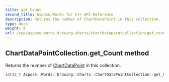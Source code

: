 ```yaml
---
title: get_Count
second_title: Aspose.Words for C++ API Reference
description: Returns the number of ChartDataPoint in this collection. 
type: docs
weight: 0
url: /cpp/aspose.words.drawing.charts/chartdatapointcollection/get_count/
---
```

## ChartDataPointCollection.get_Count method


Returns the number of [ChartDataPoint](../chartdatapoint/) in this collection.

```cpp
int32_t Aspose::Words::Drawing::Charts::ChartDataPointCollection::get_Count()
```

